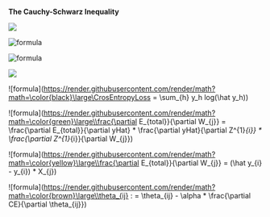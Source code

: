 **The Cauchy-Schwarz Inequality**

<img src="https://render.githubusercontent.com/render/math?math={\color{black} \displaystyle\sum_{d=0}^{d_{max}}}">

![formula](https://render.githubusercontent.com/render/math?math=\color{red}\large\f(x)=sin(x))


![formula](https://render.githubusercontent.com/render/math?math=\color{white}\large\f(x)=sin(x))


<img src="https://render.githubusercontent.com/render/math?math={\color{black} \displaystyle\sum_{d=0}^{d_{max}}}">


![formula](https://render.githubusercontent.com/render/math?math=\color{black}\large\CrosEntropyLoss = \sum_{h} y_h log(\hat y_h))


![formula](https://render.githubusercontent.com/render/math?math=\color{green}\large\\frac{\partial E_{total}}{\partial W_{j}} = \frac{\partial E_{total}}{\partial yHat} * \frac{\partial yHat}{\partial Z^{1}_{i}} * \frac{\partial Z^{1}_{i}}{\partial W_{j}})


![formula](https://render.githubusercontent.com/render/math?math=\color{yellow}\large\\frac{\partial E_{total}}{\partial W_{j}} = (\hat y_{i} - y_{i}) * X_{j})

![formula](https://render.githubusercontent.com/render/math?math=\color{brown}\large\\theta_{ij} : = \theta_{ij} - \alpha * \frac{\partial CE}{\partial \theta_{ij}})
